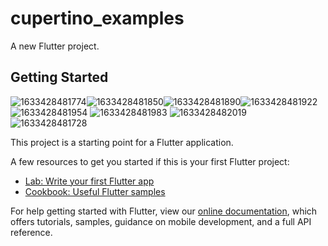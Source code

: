# cupertino_examples

A new Flutter project.

## Getting Started

![1633428481774](https://user-images.githubusercontent.com/56467320/136060597-85becec6-0342-4c4c-9111-98594e2185f7.JPEG)![1633428481850](https://user-images.githubusercontent.com/56467320/136060631-92715ee4-f232-40e6-a94d-77de1be9eb06.JPEG)![1633428481890](https://user-images.githubusercontent.com/56467320/136060647-8fced2cb-da8c-42c5-b87f-2341d26d7eab.JPEG)![1633428481922](https://user-images.githubusercontent.com/56467320/136060653-90a0cc17-cf62-463a-b179-2a7524d553b6.JPEG)
![1633428481954](https://user-images.githubusercontent.com/56467320/136060660-949a982c-bee7-4984-9664-83a2b6625dd6.JPEG)
![1633428481983](https://user-images.githubusercontent.com/56467320/136060667-b90639b4-6872-4b9e-8091-fa57ae3a0cbf.JPEG)
![1633428482019](https://user-images.githubusercontent.com/56467320/136060672-ed209cea-b358-40d3-ae7f-7c4f2113d214.JPEG)
![1633428481728](https://user-images.githubusercontent.com/56467320/136060381-da4e48c8-75f5-43bd-ba97-f577cbfa104d.JPEG)





This project is a starting point for a Flutter application.

A few resources to get you started if this is your first Flutter project:

- [Lab: Write your first Flutter app](https://flutter.dev/docs/get-started/codelab)
- [Cookbook: Useful Flutter samples](https://flutter.dev/docs/cookbook)

For help getting started with Flutter, view our
[online documentation](https://flutter.dev/docs), which offers tutorials,
samples, guidance on mobile development, and a full API reference.

